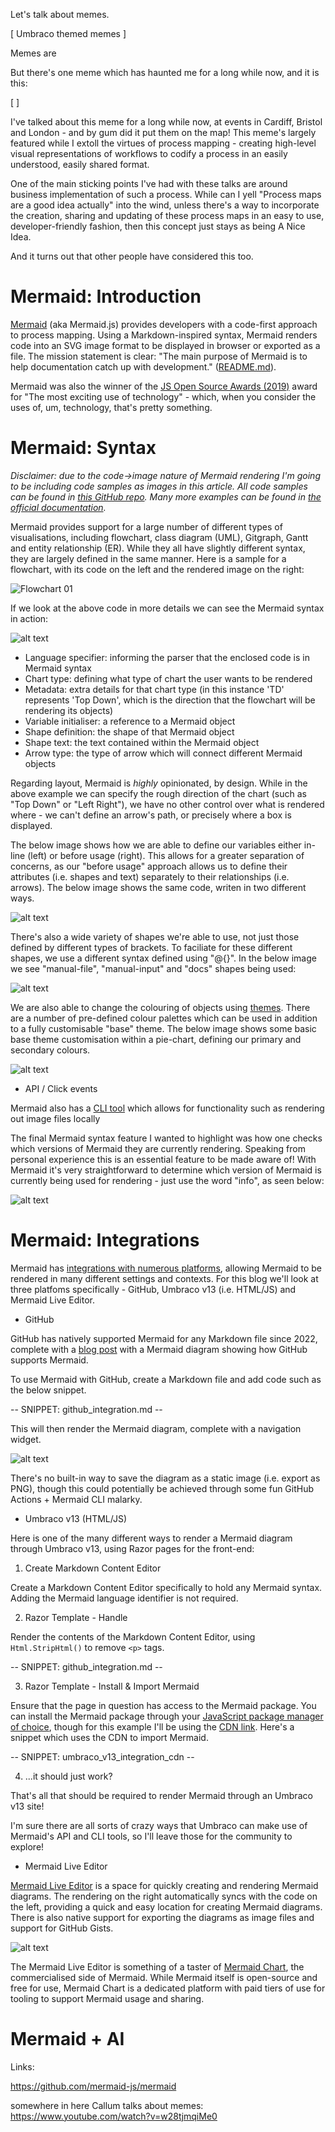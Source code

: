 Let's talk about memes.

[ Umbraco themed memes ]

Memes are 



But there's one meme which has haunted me for a long while now, and it is this:


[ ]

I've talked about this meme for a long while now, at events in Cardiff, Bristol and London - and by gum did it put them on the map! This meme's largely featured while I extoll the virtues of process mapping - creating high-level visual representations of workflows to codify a process in an easily understood, easily shared format.

One of the main sticking points I've had with these talks are around business implementation of such a process. While can I yell "Process maps are a good idea actually" into the wind, unless there's a way to incorporate the creation, sharing and updating of these process maps in an easy to use, developer-friendly fashion, then this concept just stays as being A Nice Idea.

And it turns out that other people have considered this too.

# Mermaid: Introduction

[Mermaid](https://github.com/mermaid-js/mermaid) (aka Mermaid.js) provides developers with a code-first approach to process mapping. Using a Markdown-inspired syntax, Mermaid renders code into an SVG image format to be displayed in browser or exported as a file. The mission statement is clear: "The main purpose of Mermaid is to help documentation catch up with development." ([README.md](https://github.com/mermaid-js/mermaid)).

Mermaid was also the winner of the [JS Open Source Awards (2019)](https://osawards.com/javascript/2019) award for "The most exciting use of technology" - which, when you consider the uses of, um, technology, that's pretty something.

# Mermaid: Syntax

_Disclaimer: due to the code->image nature of Mermaid rendering I'm going to be including code samples as images in this article. All code samples can be found in [this GitHub repo](https://github.com/jacksorjacksor/MermaidJs). Many more examples can be found in [the official documentation](https://mermaid.js.org/intro/)._

Mermaid provides support for a large number of different types of visualisations, including flowchart, class diagram (UML), Gitgraph, Gantt and entity relationship (ER). While they all have slightly different syntax, they are largely defined in the same manner. Here is a sample for a flowchart, with its code on the left and the rendered image on the right:

![Flowchart 01](flowchart_1.png)

If we look at the above code in more details we can see the Mermaid syntax in action:

![alt text](image-3.png)

- Language specifier: informing the parser that the enclosed code is in Mermaid syntax
- Chart type: defining what type of chart the user wants to be rendered
- Metadata: extra details for that chart type (in this instance 'TD' represents 'Top Down', which is the direction that the flowchart will be rendering its objects)
- Variable initialiser: a reference to a Mermaid object
- Shape definition: the shape of that Mermaid object
- Shape text: the text contained within the Mermaid object
- Arrow type: the type of arrow which will connect different Mermaid objects

Regarding layout, Mermaid is *highly* opinionated, by design. While in the above example we can specify the rough direction of the chart (such as "Top Down" or "Left Right"), we have no other control over what is rendered where - we can't define an arrow's path, or precisely where a box is displayed.

The below image shows how we are able to define our variables either in-line (left) or before usage (right). This allows for a greater separation of concerns, as our "before usage" approach allows us to define their attributes (i.e. shapes and text) separately to their relationships (i.e. arrows). The below image shows the same code, writen in two different ways.

![alt text](image-4.png)

There's also a wide variety of shapes we're able to use, not just those defined by different types of brackets. To faciliate for these different shapes, we use a different syntax defined using "@{}". In the below image we see "manual-file", "manual-input" and "docs" shapes being used:

![alt text](image-5.png)

We are also able to change the colouring of objects using [themes](https://mermaid.js.org/config/theming.html). There are a number of pre-defined colour palettes which can be used in addition to a fully customisable "base" theme. The below image shows some basic base theme customisation within a pie-chart, defining our primary and secondary colours.

![alt text](image-6.png)

- API / Click events

Mermaid also has a [CLI tool](https://github.com/mermaid-js/mermaid-cli) which allows for functionality such as rendering out image files locally  

The final Mermaid syntax feature I wanted to highlight was how one checks which versions of Mermaid they are currently rendering. Speaking from personal experience this is an essential feature to be made aware of! With Mermaid it's very straightforward to determine which version of Mermaid is currently being used for rendering - just use the word "info", as seen below:

![alt text](image-7.png)


# Mermaid: Integrations

Mermaid has [integrations with numerous platforms](https://mermaid.js.org/ecosystem/integrations-community.html), allowing Mermaid to be rendered in many different settings and contexts. For this blog we'll look at three platfoms specifically - GitHub, Umbraco v13 (i.e. HTML/JS) and Mermaid Live Editor.

- GitHub

GitHub has natively supported Mermaid for any Markdown file since 2022, complete with a [blog post](https://github.blog/developer-skills/github/include-diagrams-markdown-files-mermaid/) with a Mermaid diagram showing how GitHub supports Mermaid.

To use Mermaid with GitHub, create a Markdown file and add code such as the below snippet.

-- SNIPPET: github_integration.md --

This will then render the Mermaid diagram, complete with a navigation widget.

![alt text](image-8.png)

There's no built-in way to save the diagram as a static image (i.e. export as PNG), though this could potentially be achieved through some fun GitHub Actions + Mermaid CLI malarky.

- Umbraco v13 (HTML/JS)

Here is one of the many different ways to render a Mermaid diagram through Umbraco v13, using Razor pages for the front-end:

1. Create Markdown Content Editor

Create a Markdown Content Editor specifically to hold any Mermaid syntax. Adding the Mermaid language identifier is not required.

2. Razor Template - Handle

Render the contents of the Markdown Content Editor, using `Html.StripHtml()` to remove `<p>` tags.

-- SNIPPET: github_integration.md --

3. Razor Template - Install & Import Mermaid 

Ensure that the page in question has access to the Mermaid package. You can install the Mermaid package through your [JavaScript package manager of choice](https://mermaid.js.org/config/usage.html#installing-and-hosting-mermaid-on-a-webpage), though for this example I'll be using the [CDN link](https://mermaid.js.org/config/usage.html#cdn). Here's a snippet which uses the CDN to import Mermaid.

-- SNIPPET: umbraco_v13_integration_cdn --

4. ...it should just work?

That's all that should be required to render Mermaid through an Umbraco v13 site!

I'm sure there are all sorts of crazy ways that Umbraco can make use of Mermaid's API and CLI tools, so I'll leave those for the community to explore!

- Mermaid Live Editor

[Mermaid Live Editor](https://mermaid.live/) is a space for quickly creating and rendering Mermaid diagrams. The rendering on the right automatically syncs with the code on the left, providing a quick and easy location for creating Mermaid diagrams. There is also native support for exporting the diagrams as image files and support for GitHub Gists.

![alt text](image-11.png)

The Mermaid Live Editor is something of a taster of [Mermaid Chart](https://www.mermaidchart.com/), the commercialised side of Mermaid. While Mermaid itself is open-source and free for use, Mermaid Chart is a dedicated platform with paid tiers of use for tooling to support Mermaid usage and sharing.

# Mermaid + AI





Links:

https://github.com/mermaid-js/mermaid

somewhere in here Callum talks about memes:
https://www.youtube.com/watch?v=w28tjmqiMe0